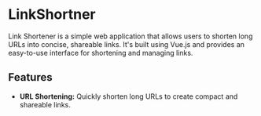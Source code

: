 # LinkShortner
Link Shortener is a simple web application that allows users to shorten long URLs into concise, shareable links. It's built using Vue.js and provides an easy-to-use interface for shortening and managing links.

## Features

- **URL Shortening:** Quickly shorten long URLs to create compact and shareable links.
